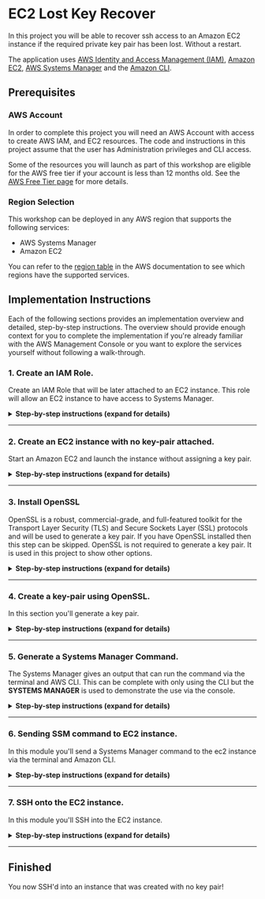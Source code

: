 # EC2 Lost Key Recover

In this project you will be able to recover ssh access to an Amazon EC2 instance if the required private key pair has been lost.  Without a restart.

The application uses [AWS Identity and Access Management (IAM)](https://aws.amazon.com/iam/), [Amazon EC2](https://aws.amazon.com/ec2/), [AWS Systems Manager](https://aws.amazon.com/systems-manager/) and the [Amazon CLI](https://aws.amazon.com/cli/).

## Prerequisites

### AWS Account

In order to complete this project you will need an AWS Account with access to create AWS IAM, and EC2 resources. The code and instructions in this project assume that the user has Administration privileges and CLI access. 

Some of the resources you will launch as part of this workshop are eligible for the AWS free tier if your account is less than 12 months old. See the [AWS Free Tier page](https://aws.amazon.com/free/) for more details.

### Region Selection

This workshop can be deployed in any AWS region that supports the following services:

- AWS Systems Manager
- Amazon EC2

You can refer to the [region table](https://aws.amazon.com/about-aws/global-infrastructure/regional-product-services/) in the AWS documentation to see which regions have the supported services.

## Implementation Instructions

Each of the following sections provides an implementation overview and detailed, step-by-step instructions. The overview should provide enough context for you to complete the implementation if you're already familiar with the AWS Management Console or you want to explore the services yourself without following a walk-through.

### 1. Create an IAM Role.

Create an IAM Role that will be later attached to an EC2 instance.  This role will allow an EC2 instance to have access to Systems Manager.

<details>
<summary><strong>Step-by-step instructions (expand for details)</strong></summary><p>

1. From the AWS Management Console, click on **Services** and then select **IAM** in the *Security, Identity & Compliance* section.

2. Select **Roles** in the left navigation bar and then choose **Create new role**.

	><img src="IMAGES/img-1.png" alt="drawing" width="800px"/><br/>

<br/>

3. Select **EC2** as service to use the role. Click **Next: Permissions**.

	><img src="IMAGES/img-2.png" alt="drawing" width="800px"/><br/>

<br/>

4. Type **SSM** in the search bar and check the box left of **AmazonEC2RoleforSSM**. Click **Next: Review**.

	><img src="IMAGES/img-3.png" alt="drawing" width="800px"/><br/>

<br/>

5. Give it the role name like `AmazonEC2RoleforSSMRole` and click **Create Role**.

	><img src="IMAGES/img-4.png" alt="drawing" width="800px"/><br/>

</p></details>

---

### 2. Create an EC2 instance with no key-pair attached.

Start an Amazon EC2 and launch the instance without assigning a key pair.  


<details>
<summary><strong>Step-by-step instructions (expand for details)</strong></summary><p>

1. From the AWS Management Console, click on **Services** and then select **EC2** in the Compute section.

2. Click on **Launch Instance**.

	><img src="IMAGES/img-5.png" alt="drawing" width="600px"/>

<br/>

3. Choose an Amazon Machine Image (AMI), for this example I choose **Amazon Linux 2 AMI (HVM), SSD Volume Type**.  Click **Select**.

	><img src="IMAGES/img-6.png" alt="drawing" width="800px"/>

<br/>

4. Choose an Instance Type, for this example **t2.micro** will work.  Click **Next: Configure Instance Details**.

	><img src="IMAGES/img-7.png" alt="drawing" width="800px"/>

<br/>

5. Configure Instance Details, under **IAM role** select the created role from **Step 1** which was  `AmazonEC2RoleforSSMRole`.  

	><img src="IMAGES/img-8.png" alt="drawing" width="800px"/>

<br/>

6. Ensure that the EC2 is placed in a public subnet.  Click **Next: Add Storage**.

	><img src="IMAGES/img-9.png" alt="drawing" width="800px"/>

<br/>

7. Add Storage, the default is fine.  Click **Next: Add Tags**.

	><img src="IMAGES/img-10.png" alt="drawing" width="800px"/>

<br/>

8. Click **Add Tag** and for *Key* put `Name`.  For *Value* put `EC2noKeyPair`.  Click **Next: Configure Security Group**.

	><img src="IMAGES/img-11.png" alt="drawing" width="800px"/>

<br/>

9. Configure Security Group, use an existing security group or create a new one.  Ensure that the EC2 instance has access to **Port 22** and put your EC2.  Leaving port 22 open to the world will leave the instance vulnerable.  Click **Review and Launch**.

	><img src="IMAGES/img-12.png" alt="drawing" width="800px"/>

<br/>

10. Review Instance Launch, when complete.  Click **Launch**.

11. A pop up will appear to set an EC2 Key Pair.  Select **Proceed without a key pair** and **check the box** to *acknowledge that you will not be able to connect to the instance unless you know the password built into the AMI*.

	><img src="IMAGES/img-13.png" alt="drawing" width="600px"/>

</p></details>

---

### 3. Install OpenSSL

OpenSSL is a robust, commercial-grade, and full-featured toolkit for the Transport Layer Security (TLS) and Secure Sockets Layer (SSL) protocols and will be used to generate a key pair.  If you have OpenSSL installed then this step can be skipped.  OpenSSL is not required to generate a key pair.  It is used in this project to show other options.

<details>
<summary><strong>Step-by-step instructions (expand for details)</strong></summary><p>

1. Download [OpenSSL](https://www.openssl.org/) onto your local computer.  For this project the instruction are written to be followed on a **mac**.

2. If **brew** is installed then enter the following command into a terminal.  If you do not have brew installed then install it from this [link](https://brew.sh/).

	``
	brew install openssl
	``

3. In the terminal enter the bellow command to verify that *OpenSSL version 1.0* or newer is installed.

	``
    openssl version
    ``

</p></details>

---

### 4. Create a key-pair using OpenSSL.

In this section you'll generate a key pair.

<details>
<summary><strong>Step-by-step instructions (expand for details)</strong></summary><p>

1. In the terminal enter the bellow command.  The name for **private_key.pem** can be changed.

	``
    openssl genpkey -algorithm RSA -pkeyopt rsa_keygen_bits:4096 -out private_key.pem
    ``

2. Verify that the private key has been generated and move to the next step.

</p></details>

---

### 5. Generate a Systems Manager Command.

The Systems Manager gives an output that can run the command via the terminal and AWS CLI.  This can be complete with only using the CLI but the **SYSTEMS MANAGER** is used to demonstrate the use via the console.

<details>
<summary><strong>Step-by-step instructions (expand for details)</strong></summary><p>

1. From the AWS Management Console, click on **Services** and then select **EC2** in the Compute section.

2. On the left hand side, expand the **SYSTEMS MANAGER SERVICES** section and click on **Run Command**.

	><img src="IMAGES/img-14.png" alt="drawing" width="400px"/>

<br/>

3. Click **Run Command**.  The screen can appear different if this service has been used in the past.

	><img src="IMAGES/img-15.png" alt="drawing" width="400px"/>

<br/>

4. In the **Command document** section choose **AWS-RunShellScript**.

	><img src="IMAGES/img-16.png" alt="drawing" width="400px"/>

<br/>

5. In the **Select Targets by** section select the EC2 instance created from section 2.  If there are now instances then the **SSM Agent** might not be installed on the EC2 or the role from section 1 is miss-configured.

	><img src="IMAGES/img-17.png" alt="drawing" width="400px"/>

<br/>

6. Go down to the bottom of the page and expand the **AWS Command Line Interface command** section.

	><img src="IMAGES/img-18.png" alt="drawing" width="400px"/>

<br/>

7. **Copy** the contents in the **CLI command** text block and save to be used in the next steps.

8. Change the `"commands":[""]` section to `"commands":["echo \"\">> /home/ec2-user/.ssh/authorized_keys "]`

	>example of what the command should look like.
	```bash
	aws ssm send-command --document-name "AWS-RunShellScript" --instance-ids
	"i-09ee68182dec94b08" --parameters '{"commands":["echo \"\">>
	/home/ec2-user/.ssh/authorized_keys "],"executionTimeout":["3600"]}'
	--timeout-seconds 600 --region us-west-2
	```
 
</p></details>

---

### 6. Sending SSM command to EC2 instance.

In this module you'll send a Systems Manager command to the ec2 instance via the terminal and Amazon CLI.

<details>
<summary><strong>Step-by-step instructions (expand for details)</strong></summary><p>

1. In the terminal, go to the directory to where the private key was made and change the permissions of the key by using the below command.

	``
    chmod 400 private_key.pem
    ``

2. Once the permissions are changed then run the below command and copy the output.  ssh-keygen is used to demonstrate another tool, OpenSSL can be used as well.

	``
	ssh-keygen -y -f private_key.pem
    ``

3. From the Systems Manager command in the `echo \"\"` part.  Paste the ssh key output between the quotes.  Press **enter** to send the command.

	>example of what the command should now look like.
	```bash
	aws ssm send-command --document-name "AWS-RunShellScript" --instance-ids
	"i-09ee68182dec94b08" --parameters '{"commands":["echo \"ssh-rsa
	AAAAB3NzaC1yc2EAAAADAQABAAACAQDbfz3s8s2khw0+OyWeV6Q4CFI2yX0l
	RFXOZibuqgW/9e0koOMdjtSuoeeDqgG2y+qkVJqMDPLVb6KiWFboxONW9xPELi
	hHIh5kSAGmBJs/SIBI6Z3D8aOXHxZr0zJZ9i//+2FZcf63LDxBe7BYqpDHIHrrjISoHZ
	UJCHgfQx2w0J6pltSTHVu3AySeDe0uNgE6XqtWL9uSDzlE6ZD2wStbKZmGAieFQ
	4D3MJF1YHjTsuYns81+W+0/EjyBzbJl5oV1qsm2bRPvHs1it/V+4cyakokowdpJfH7W
	o/uvywfeTbqXaw5c8fm6H46gK3Q8xIcENoUrE+0JP1BLchVsQglatm8zblzc3nrpBFIo
	aR2cWA1EvPBsvv4zRePxguVQB3XiDbw8rfnk7MsrbYS/E6eybJYrmn31Sb+bYAFQl4
	bAAdxFe0ZzWctaf2tBs6Tm2BmU51e3M9bPcPTsSXvagmHFuKXrk7gKVPxESWT8A
	yUoS2Wp4UnHke141VGFkgRSA3K/YnEMnhBl7fjKbvLs5BJ0kxKP3xliyOFIYXWKuH
	8xPuLypV1LPZ57xDK8wWpnctr2OftgEAEjPxhycPG/HpVnN11fS5tIHQrFbmxQePKG
	gKLLZuLKHwO6vUF9eWSDciJiJ4yOtKJ6bgMtaPuqEUCfravv6xYr2dDq7EeL2yWfJw==
	SSH Key\">> /home/ec2-user/.ssh/authorized_keys "],
	"executionTimeout":["3600"]}'--timeout-seconds 600 --region us-west-2
	```

</p></details>

---

### 7. SSH onto the EC2 instance.

In this module you'll SSH into the EC2 instance.

<details>
<summary><strong>Step-by-step instructions (expand for details)</strong></summary><p>

1. From the AWS Management Console, click on **Services** and then select **EC2** in the Compute section.  On the left hand side of the console, select **Instances**.

2. Copy the **Public DNS (IPv4)** from the running EC2 instance.  Shown on the far right of the below image.

	><img src="IMAGES/img-19.png" alt="drawing" width="400px"/>

<br/>

3. In the terminal enter the command `ssh -i "private_key.pem" ec2-user@` then paste the **Public DNS (IPv4)** to the end of the command. Press **enter** and below you should see...

	```
       __|  __|_  )
       _|  (     /   Amazon Linux 2 AMI
      ___|\___|___|
	```

</p></details>

---

## Finished
You now SSH'd into an instance that was created with no key pair!




